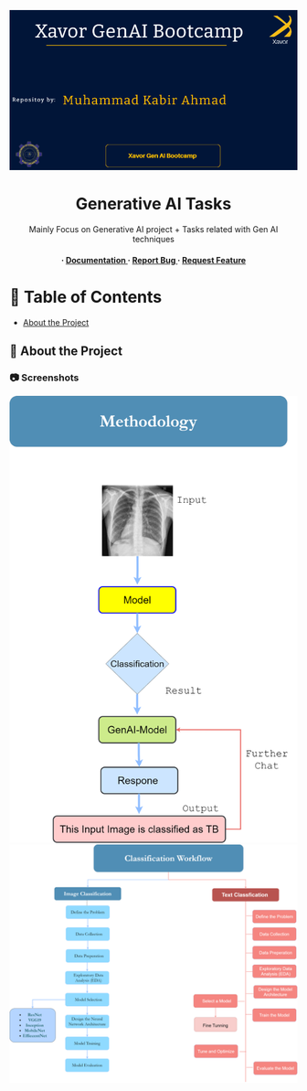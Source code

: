 <div align='center'>

<img src=https://github.com/KabirAhmad4/Xavor-Gen-AI-Bootcamp/blob/main/Slides/titlr.png
 alt="logo" />

<h1>Generative AI Tasks</h1>
<p>Mainly Focus on Generative AI project + Tasks related with Gen AI techniques</p>

<h4> <span> · </span> <a href="https://github.com/KabirAhmad4/Xavor-Gen-AI-Bootcamp/blob/master/README.md"> Documentation </a> <span> · </span> <a href="https://github.com/KabirAhmad4/Xavor-Gen-AI-Bootcamp/issues"> Report Bug </a> <span> · </span> <a href="https://github.com/KabirAhmad4/Xavor-Gen-AI-Bootcamp/issues"> Request Feature </a> </h4>


</div>

# :notebook_with_decorative_cover: Table of Contents

- [About the Project](#star2-about-the-project)


## :star2: About the Project

### :camera: Screenshots
<div align="center"> <a href=""><img src="https://github.com/KabirAhmad4/Xavor-Gen-AI-Bootcamp/blob/main/Flow%20Daigrams/Methodology.png" alt='image' width='800'/></a> </div>
<div align="center"> <a href=""><img src="https://github.com/KabirAhmad4/Xavor-Gen-AI-Bootcamp/blob/main/Flow%20Daigrams/Project%20Flow%20Daigram.png" alt='image' width='800'/></a> </div>
